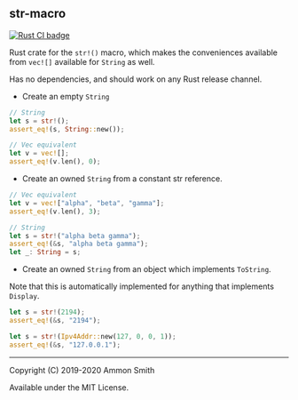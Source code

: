 ## str-macro

<p>
  <a href="https://github.com/ammongit/str-macro/actions?query=workflow%3A%22Rust+CI%22">
    <img src="https://github.com/ammongit/str-macro/workflows/Rust%20CI/badge.svg"
         alt="Rust CI badge">
  </a>
</p>

Rust crate for the `str!()` macro, which makes the conveniences available from `vec![]` available for `String` as well.

Has no dependencies, and should work on any Rust release channel.

* Create an empty `String`

```rust
// String
let s = str!();
assert_eq!(s, String::new());

// Vec equivalent
let v = vec![];
assert_eq!(v.len(), 0);
```

* Create an owned `String` from a constant str reference.

```rust
// Vec equivalent
let v = vec!["alpha", "beta", "gamma"];
assert_eq!(v.len(), 3);

// String
let s = str!("alpha beta gamma");
assert_eq!(&s, "alpha beta gamma");
let _: String = s;
```

* Create an owned `String` from an object which implements `ToString`.

Note that this is automatically implemented for anything that implements `Display`.

```rust
let s = str!(2194);
assert_eq!(&s, "2194");

let s = str!(Ipv4Addr::new(127, 0, 0, 1));
assert_eq!(&s, "127.0.0.1");
```

----

Copyright (C) 2019-2020 Ammon Smith

Available under the MIT License.
